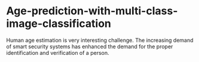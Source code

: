 # Age-prediction-with-multi-class-image-classification
Human age estimation is very interesting challenge. The increasing demand of smart security 
systems has enhanced the demand for the proper identification and verification of a person. 
